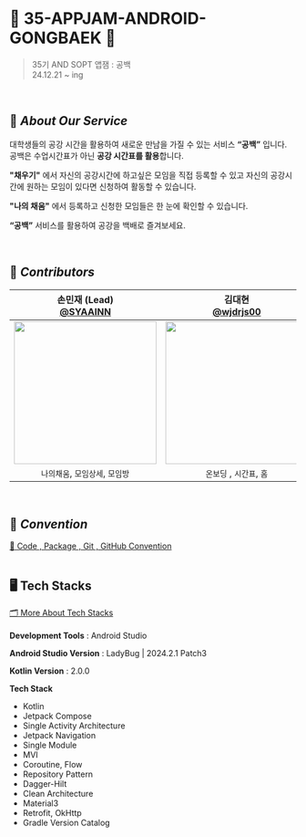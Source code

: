 # 🧩 35-APPJAM-ANDROID-GONGBAEK 🧩
> 35기 AND SOPT 앱잼 : 공백 <br>
  24.12.21 ~ ing
<br>

## 🧩 *****About Our Service*****
대학생들의 공강 시간을 활용하여 새로운 만남을 가질 수 있는 서비스 **“공백”** 입니다.
공백은 수업시간표가 아닌 **공강 시간표를 활용**합니다.

**"채우기"** 에서 자신의 공강시간에 하고싶은 모임을 직접 등록할 수 있고
자신의 공강시간에 원하는 모임이 있다면 신청하여 활동할 수 있습니다.

**"나의 채움"** 에서 등록하고 신청한 모임들은 한 눈에 확인할 수 있습니다.

**“공백”** 서비스를 활용하여 공강을 백배로 즐겨보세요.

<br>

## 🍨 *****Contributors*****
| 손민재 (Lead) <br> [@SYAAINN](https://github.com/SYAAINN) |             김대현 <br> [@wjdrjs00](https://github.com/wjdrjs00)             |              송민서 <br>[@MinseoSONG](https://github.com/MinseoSONG)               |
|:---:|:-----------------------------------------------------------------------------:|:-----------------------------------------------------------------------------:|
| <img width="250" src="https://avatars.githubusercontent.com/u/137160756?s=400&u=1375e6a20891ea260599b2bd3f0b3496e976ea8f&v=4"/> | <img width="250" src="https://avatars.githubusercontent.com/u/132973917?v=4"/> | <img width="250" src="https://avatars.githubusercontent.com/u/105851903?v=4"/> |
| `나의채움`, `모임상세`, `모임방` |`온보딩` , `시간표`, `홈` | `모임조회`, `모임등록`, `마이페이지` |
<br>


## 📗 *****Convention*****
[📕 Code , Package , Git , GitHub Convention ](https://sumptuous-viscose-f29.notion.site/168a055a68d581f59cfdee8691a8c73f?pvs=4) 
<br>
<br>

## 🖥️ **Tech Stacks**
[ 🗂️ More About Tech Stacks ](https://sumptuous-viscose-f29.notion.site/168a055a68d58174966af6f9791ce831?pvs=4)
<br>
<br>
**Development Tools** : Android Studio

**Android Studio Version** : LadyBug | 2024.2.1 Patch3

**Kotlin Version** : 2.0.0

**Tech Stack**

- Kotlin
- Jetpack Compose
- Single Activity Architecture
- Jetpack Navigation
- Single Module
- MVI
- Coroutine, Flow
- Repository Pattern
- Dagger-Hilt
- Clean Architecture
- Material3
- Retrofit, OkHttp
- Gradle Version Catalog
